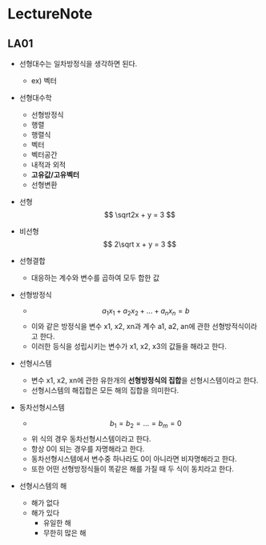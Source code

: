 # LectureNote

## LA01

- 선형대수는 일차방정식을 생각하면 된다.
  - ex) 벡터

- 선형대수학
  - 선형방정식
  - 행렬
  - 행렬식
  - 벡터
  - 벡터공간
  - 내적과 외적
  - **고유값/고유벡터**
  - 선형변환

- 선형
$$ \sqrt2x + y = 3 $$

- 비선형
$$ 2\sqrt x + y = 3 $$

- 선형결합
  - 대응하는 계수와 변수를 곱하여 모두 합한 값

- 선형방정식
  - $$ a_1x_1 + a_2x_2 + ... + a_nx_n = b $$
  - 이와 같은 방정식을 변수 x1, x2, xn과 계수 a1, a2, an에 관한 선형방적식이라고 한다.
  - 이러한 등식을 성립시키는 변수가 x1, x2, x3의 값들을 해라고 한다.

- 선형시스템
  - 변수 x1, x2, xn에 관한 유한개의 **선형방정식의 집합**을 선형시스템이라고 한다.
  - 선형시스템의 해집합은 모든 해의 집합을 의미한다.

- 동차선형시스템
  - $$ b_1 = b_2 = ... = b_m = 0 $$
  - 위 식의 경우 동차선형시스템이라고 한다.
  - 항상 0이 되는 경우를 자명해라고 한다.
  - 동차선형시스템에서 변수중 하나라도 0이 아니라면 비자명해라고 한다.
  - 또한 어떤 선형방정식들이 똑같은 해를 가질 때 두 식이 동치라고 한다.

- 선형시스템의 해
  - 해가 없다
  - 해가 있다
    - 유일한 해
    - 무한히 많은 해
